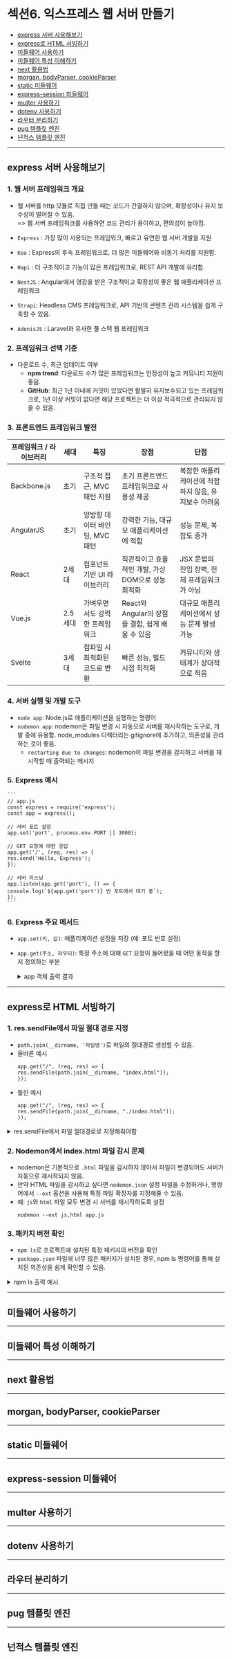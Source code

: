 # 섹션6. 익스프레스 웹 서버 만들기

- [express 서버 사용해보기](#express-서버-사용해보기)
- [express로 HTML 서빙하기](#express로-html-서빙하기)
- [미들웨어 사용하기](#미들웨어-사용하기)
- [미들웨어 특성 이해하기](#미들웨어-특성-이해하기)
- [next 활용법](#next-활용법)
- [morgan, bodyParser, cookieParser](#morgan-bodyparser-cookieparser)
- [static 미들웨어](#static-미들웨어)
- [express-session 미들웨어](#express-session-미들웨어)
- [multer 사용하기](#multer-사용하기)
- [dotenv 사용하기](#dotenv-사용하기)
- [라우터 분리하기](#라우터-분리하기)
- [pug 템플릿 엔진](#pug-템플릿-엔진)
- [넌적스 템플릿 엔진](#넌적스-템플릿-엔진)

----

## express 서버 사용해보기

### 1. 웹 서버 프레임워크 개요
- 웹 서버를 http 모듈로 직접 만들 때는 코드가 간결하지 않으며, 확장성이나 유지 보수성이 떨어질 수 있음. <br>
=> 웹 서버 프레임워크를 사용하면 코드 관리가 용이하고, 편의성이 높아짐.

- `Express` : 가장 많이 사용되는 프레임워크, 빠르고 유연한 웹 서버 개발을 지원
- `Koa` : Express의 후속 프레임워크로, 더 많은 미들웨어와 비동기 처리를 지원함.
- `Hapi` : 더 구조적이고 기능이 많은 프레임워크로, REST API 개발에 유리함.
- `NestJS` : Angular에서 영감을 받은 구조적이고 확장성이 좋은 웹 애플리케이션 프레임워크
- `Strapi`: Headless CMS 프레임워크로, API 기반의 콘텐츠 관리 시스템을 쉽게 구축할 수 있음.
- `AdonisJS` : Laravel과 유사한 풀 스택 웹 프레임워크

### 2. 프레임워크 선택 기준
- 다운로드 수, 최근 업데이트 여부
    - <b>npm trend</b>: 다운로드 수가 많은 프레임워크는 안정성이 높고 커뮤니티 지원이 좋음.
    - <b>GitHub</b>: 최근 1년 이내에 커밋이 있었다면 활발히 유지보수되고 있는 프레임워크로, 1년 이상 커밋이 없다면 해당 프로젝트는 더 이상 적극적으로 관리되지 않을 수 있음.

### 3. 프론트엔드 프레임워크 발전

| 프레임워크 / 라이브러리 | 세대 | 특징 | 장점 | 단점 |
|-------------------------|------|------|------|------|
| Backbone.js             | 초기  | 구조적 접근, MVC 패턴 지원 | 초기 프론트엔드 프레임워크로 사용성 제공 | 복잡한 애플리케이션에 적합하지 않음, 유지보수 어려움 |
| AngularJS         | 초기  | 양방향 데이터 바인딩, MVC 패턴 | 강력한 기능, 대규모 애플리케이션에 적합 | 성능 문제, 복잡도 증가 |
| React   | 2세대 | 컴포넌트 기반 UI 라이브러리 | 직관적이고 효율적인 개발, 가상 DOM으로 성능 최적화 | JSX 문법의 진입 장벽, 전체 프레임워크가 아님 |
| Vue.js  | 2.5세대 | 가벼우면서도 강력한 프레임워크 | React와 Angular의 장점을 결합, 쉽게 배울 수 있음 | 대규모 애플리케이션에서 성능 문제 발생 가능 |
| Svelte | 3세대 | 컴파일 시 최적화된 코드로 변환 | 빠른 성능, 빌드 시점 최적화 | 커뮤니티와 생태계가 상대적으로 적음 |

### 4. 서버 실행 및 개발 도구
- `node app`: Node.js로 애플리케이션을 실행하는 명령어
- `nodemon app`: nodemon은 파일 변경 시 자동으로 서버를 재시작하는 도구로, 개발 중에 유용함. node_modules 디렉터리는 gitignore에 추가하고, 의존성을 관리하는 것이 좋음.
    - `restarting due to changes`: nodemon이 파일 변경을 감지하고 서버를 재시작할 때 출력되는 메시지

### 5. Express 예시
    ```
    // app.js
    const express = require('express');
    const app = express();

    // 서버 포트 설정
    app.set('port', process.env.PORT || 3000);

    // GET 요청에 대한 응답
    app.get('/', (req, res) => {
    res.send('Hello, Express');
    });

    // 서버 리스닝
    app.listen(app.get('port'), () => {
    console.log(`${app.get('port')} 번 포트에서 대기 중`);
    });
    ```

### 6. Express 주요 메서드
- `app.set(키, 값)`: 애플리케이션 설정을 저장 (예: 포트 번호 설정)
- `app.get(주소, 라우터)`: 특정 주소에 대해 `GET` 요청이 들어왔을 때 어떤 동작을 할지 정의하는 부분

    <details>
    <summary>app 객체 출력 결과</summary>

    ![image](https://github.com/user-attachments/assets/574d2aa8-ede2-4083-a753-470b54e2a79a)

    </details>

----

## express로 HTML 서빙하기

### 1. res.sendFile에서 파일 절대 경로 지정
- `path.join(__dirname, '파일명')`로 파일의 절대경로 생성할 수 있음.
- 올바른 예시
    ```
    app.get("/", (req, res) => {
    res.sendFile(path.join(__dirname, "index.html"));
    });
    ```
- 틀린 예시
    ```
    app.get("/", (req, res) => {
    res.sendFile(path.join(__dirname, "./index.html"));
    });
    ```

<details>
<summary>res.sendFile에서 파일 절대경로로 지정해줘야함</summary>

![image](https://github.com/user-attachments/assets/1b81dcb2-136c-47ae-8c57-c115daabb602)

</details>

### 2. Nodemon에서 index.html 파일 감시 문제
- nodemon은 기본적으로 `.html` 파일을 감시하지 않아서 파일이 변경되어도 서버가 자동으로 재시작되지 않음.
- 만약 HTML 파일을 감시하고 싶다면 `nodemon.json` 설정 파일을 수정하거나, 명령어에서 `--ext` 옵션을 사용해 특정 파일 확장자를 지정해줄 수 있음.
- 예: `js`와 `html` 파일 모두 변경 시 서버를 재시작하도록 설정
    ```
    nodemon --ext js,html app.js
    ```

### 3. 패키지 버전 확인
- `npm ls`로 프로젝트에 설치된 특정 패키지의 버전을 확인
- `package.json` 파일에 너무 많은 패키지가 설치된 경우, npm ls 명령어를 통해 설치된 의존성을 쉽게 확인할 수 있음.

<details>
<summary>npm ls 출력 예시</summary>

![image](https://github.com/user-attachments/assets/848b3707-3676-40ee-8fda-217221744e96)

</details>

----

## 미들웨어 사용하기

----

## 미들웨어 특성 이해하기

----

## next 활용법

----

## morgan, bodyParser, cookieParser

----

## static 미들웨어

----

## express-session 미들웨어

----

## multer 사용하기

----

## dotenv 사용하기

----

## 라우터 분리하기

----

## pug 템플릿 엔진

----

## 넌적스 템플릿 엔진 
